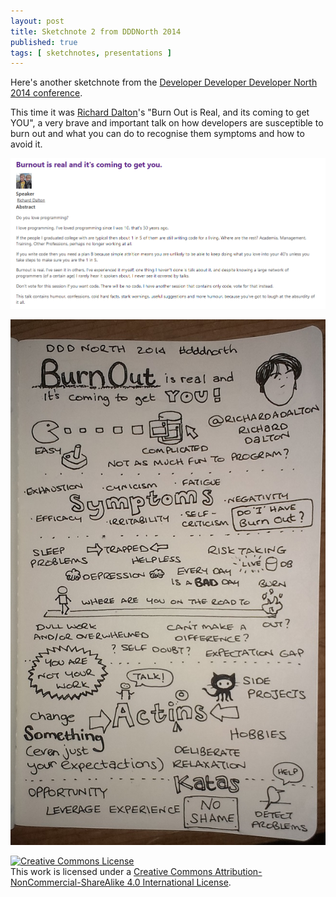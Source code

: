 ```yaml
---
layout: post
title: Sketchnote 2 from DDDNorth 2014
published: true
tags: [ sketchnotes, presentations ]
---
```


Here's another sketchnote from the [Developer Developer Developer North 
2014 conference](http://www.dddnorth.co.uk/). 

This time it was [Richard Dalton](http://www.twitter.com/richardadalton)'s 
"Burn Out is Real, and its coming to get YOU", a very brave and important talk 
on how developers are susceptible to burn out and what you can do to recognise 
them symptoms and how to avoid it.

![ddd north](/img/posts/sketchote2-from-ddd-north-2014/session-summary.png)

![ddd sketchnote](/img/posts/sketchote2-from-ddd-north-2014/lofi-sketchnote.jpg)

<a rel="license" href="http://creativecommons.org/licenses/by-nc-sa/4.0/">
<img alt="Creative Commons License" style="border-width:0" src="https://i.creativecommons.org/l/by-nc-sa/4.0/88x31.png" />
</a>
<br />
This work is licensed under a <a rel="license" href="http://creativecommons.org/licenses/by-nc-sa/4.0/">Creative Commons Attribution-NonCommercial-ShareAlike 4.0 International License</a>.



